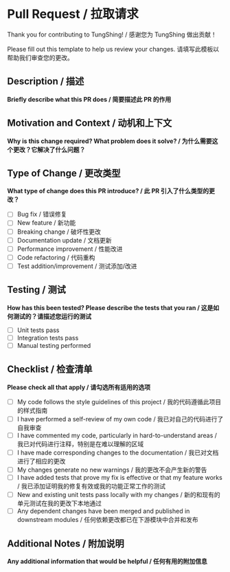 # Pull Request / 拉取请求

Thank you for contributing to TungShing! / 感谢您为 TungShing 做出贡献！

Please fill out this template to help us review your changes.
请填写此模板以帮助我们审查您的更改。

## Description / 描述

**Briefly describe what this PR does / 简要描述此 PR 的作用**

<!-- This PR adds/fixes/improves... -->

## Motivation and Context / 动机和上下文

**Why is this change required? What problem does it solve? / 为什么需要这个更改？它解决了什么问题？**

<!-- This change is needed because... -->

## Type of Change / 更改类型

**What type of change does this PR introduce? / 此 PR 引入了什么类型的更改？**

- [ ] Bug fix / 错误修复
- [ ] New feature / 新功能
- [ ] Breaking change / 破坏性更改
- [ ] Documentation update / 文档更新
- [ ] Performance improvement / 性能改进
- [ ] Code refactoring / 代码重构
- [ ] Test addition/improvement / 测试添加/改进

## Testing / 测试

**How has this been tested? Please describe the tests that you ran / 这是如何测试的？请描述您运行的测试**

<!-- Please describe your testing approach -->

- [ ] Unit tests pass
- [ ] Integration tests pass
- [ ] Manual testing performed

## Checklist / 检查清单

**Please check all that apply / 请勾选所有适用的选项**

- [ ] My code follows the style guidelines of this project / 我的代码遵循此项目的样式指南
- [ ] I have performed a self-review of my own code / 我已对自己的代码进行了自我审查
- [ ] I have commented my code, particularly in hard-to-understand areas / 我已对代码进行注释，特别是在难以理解的区域
- [ ] I have made corresponding changes to the documentation / 我已对文档进行了相应的更改
- [ ] My changes generate no new warnings / 我的更改不会产生新的警告
- [ ] I have added tests that prove my fix is effective or that my feature works / 我已添加证明我的修复有效或我的功能正常工作的测试
- [ ] New and existing unit tests pass locally with my changes / 新的和现有的单元测试在我的更改下本地通过
- [ ] Any dependent changes have been merged and published in downstream modules / 任何依赖更改都已在下游模块中合并和发布

## Additional Notes / 附加说明

**Any additional information that would be helpful / 任何有用的附加信息**

<!-- Add any other context about the pull request here -->